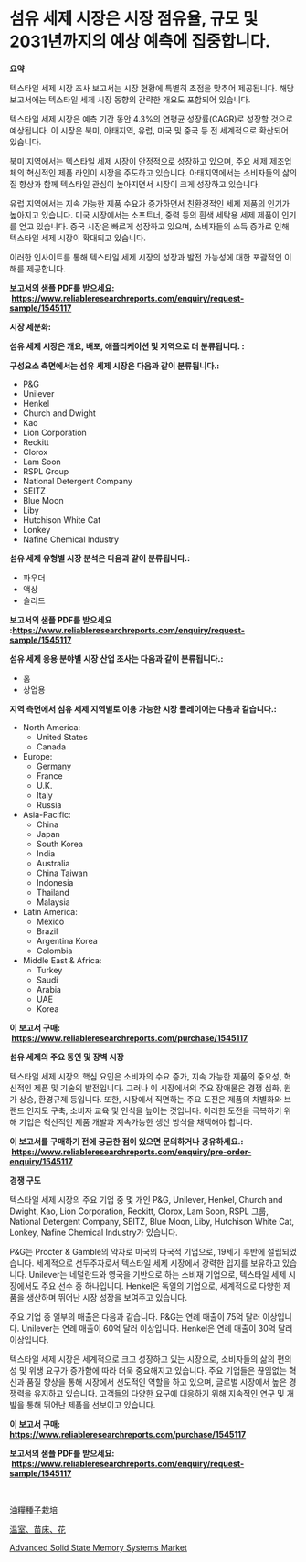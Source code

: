 <p><h1>섬유 세제 시장은 시장 점유율, 규모 및 2031년까지의 예상 예측에 집중합니다.</h1></p><p><strong>요약</strong></p>
<p><p>텍스타일 세제 시장 조사 보고서는 시장 현황에 특별히 초점을 맞추어 제공됩니다. 해당 보고서에는 텍스타일 세제 시장 동향의 간략한 개요도 포함되어 있습니다. </p><p>텍스타일 세제 시장은 예측 기간 동안 4.3%의 연평균 성장률(CAGR)로 성장할 것으로 예상됩니다. 이 시장은 북미, 아태지역, 유럽, 미국 및 중국 등 전 세계적으로 확산되어 있습니다.</p><p>북미 지역에서는 텍스타일 세제 시장이 안정적으로 성장하고 있으며, 주요 세제 제조업체의 혁신적인 제품 라인이 시장을 주도하고 있습니다. 아태지역에서는 소비자들의 삶의 질 향상과 함께 텍스타일 관심이 높아지면서 시장이 크게 성장하고 있습니다. </p><p>유럽 지역에서는 지속 가능한 제품 수요가 증가하면서 친환경적인 세제 제품의 인기가 높아지고 있습니다. 미국 시장에서는 소프트너, 중력 등의 흰색 세탁용 세제 제품이 인기를 얻고 있습니다. 중국 시장은 빠르게 성장하고 있으며, 소비자들의 소득 증가로 인해 텍스타일 세제 시장이 확대되고 있습니다.</p><p>이러한 인사이트를 통해 텍스타일 세제 시장의 성장과 발전 가능성에 대한 포괄적인 이해를 제공합니다.</p></p>
<p><strong>보고서의 샘플 PDF를 받으세요: &nbsp;<a href="https://www.reliableresearchreports.com/enquiry/request-sample/1545117">https://www.reliableresearchreports.com/enquiry/request-sample/1545117</a></strong></p>
<p><strong>시장 세분화:</strong></p>
<p><strong> 섬유 세제 시장은 개요, 배포, 애플리케이션 및 지역으로 더 분류됩니다. :</strong></p>
<p><strong>구성요소 측면에서는 섬유 세제 시장은 다음과 같이 분류됩니다.:</strong></p>
<p><ul><li>P&G</li><li>Unilever</li><li>Henkel</li><li>Church and Dwight</li><li>Kao</li><li>Lion Corporation</li><li>Reckitt</li><li>Clorox</li><li>Lam Soon</li><li>RSPL Group</li><li>National Detergent Company</li><li>SEITZ</li><li>Blue Moon</li><li>Liby</li><li>Hutchison White Cat</li><li>Lonkey</li><li>Nafine Chemical Industry</li></ul></p>
<p><strong> 섬유 세제 유형별 시장 분석은 다음과 같이 분류됩니다.:</strong></p>
<p><ul><li>파우더</li><li>액상</li><li>솔리드</li></ul></p>
<p><strong>보고서의 샘플 PDF를 받으세요 :<a href="https://www.reliableresearchreports.com/enquiry/request-sample/1545117">https://www.reliableresearchreports.com/enquiry/request-sample/1545117</a></strong></p>
<p><strong> 섬유 세제 응용 분야별 시장 산업 조사는 다음과 같이 분류됩니다.:</strong></p>
<p><ul><li>홈</li><li>상업용</li></ul></p>
<p><strong>지역 측면에서 섬유 세제 지역별로 이용 가능한 시장 플레이어는 다음과 같습니다.:</strong></p>
<p><ul>
    <li>
        North America:
        <ul>
            <li>United States</li>
            <li>Canada</li>
        </ul>
    </li>
    <li>
        Europe:
        <ul>
            <li>Germany</li>
            <li>France</li>
            <li>U.K.</li>
            <li>Italy</li>
            <li>Russia</li>
        </ul>
    </li>
    <li>
        Asia-Pacific:
        <ul>
            <li>China</li>
            <li>Japan</li>
            <li>South Korea</li>
            <li>India</li>
            <li>Australia</li>
            <li>China Taiwan</li>
            <li>Indonesia</li>
            <li>Thailand</li>
            <li>Malaysia</li>
        </ul>
    </li>
    <li>
        Latin America:
        <ul>
            <li>Mexico</li>
            <li>Brazil</li>
            <li>Argentina Korea</li>
            <li>Colombia</li>
        </ul>
    </li>
    <li>
        Middle East & Africa:
        <ul>
            <li>Turkey</li>
            <li>Saudi</li>
            <li>Arabia</li>
            <li>UAE</li>
            <li>Korea</li>
        </ul>
    </li>
    </ul></p>
<p><strong>이 보고서 구매: &nbsp;<a href="https://www.reliableresearchreports.com/purchase/1545117">https://www.reliableresearchreports.com/purchase/1545117</a></strong></p>
<p><strong>섬유 세제의 주요 동인 및 장벽 시장</strong></p>
<p><p>텍스타일 세제 시장의 핵심 요인은 소비자의 수요 증가, 지속 가능한 제품의 중요성, 혁신적인 제품 및 기술의 발전입니다. 그러나 이 시장에서의 주요 장애물은 경쟁 심화, 원가 상승, 환경규제 등입니다. 또한, 시장에서 직면하는 주요 도전은 제품의 차별화와 브랜드 인지도 구축, 소비자 교육 및 인식을 높이는 것입니다. 이러한 도전을 극복하기 위해 기업은 혁신적인 제품 개발과 지속가능한 생산 방식을 채택해야 합니다.</p></p>
<p><strong>이 보고서를 구매하기 전에 궁금한 점이 있으면 문의하거나 공유하세요.: &nbsp;<a href="https://www.reliableresearchreports.com/enquiry/pre-order-enquiry/1545117">https://www.reliableresearchreports.com/enquiry/pre-order-enquiry/1545117</a></strong></p>
<p><strong>경쟁 구도</strong></p>
<p><p>텍스타일 세제 시장의 주요 기업 중 몇 개인 P&G, Unilever, Henkel, Church and Dwight, Kao, Lion Corporation, Reckitt, Clorox, Lam Soon, RSPL 그룹, National Detergent Company, SEITZ, Blue Moon, Liby, Hutchison White Cat, Lonkey, Nafine Chemical Industry가 있습니다.</p><p>P&G는 Procter & Gamble의 약자로 미국의 다국적 기업으로, 19세기 후반에 설립되었습니다. 세계적으로 선두주자로서 텍스타일 세제 시장에서 강력한 입지를 보유하고 있습니다. Unilever는 네덜란드와 영국을 기반으로 하는 소비재 기업으로, 텍스타일 세제 시장에서도 주요 선수 중 하나입니다. Henkel은 독일의 기업으로, 세계적으로 다양한 제품을 생산하며 뛰어난 시장 성장을 보여주고 있습니다.</p><p>주요 기업 중 일부의 매출은 다음과 같습니다. P&G는 연례 매출이 75억 달러 이상입니다. Unilever는 연례 매출이 60억 달러 이상입니다. Henkel은 연례 매출이 30억 달러 이상입니다.</p><p>텍스타일 세제 시장은 세계적으로 크고 성장하고 있는 시장으로, 소비자들의 삶의 편의성 및 위생 요구가 증가함에 따라 더욱 중요해지고 있습니다. 주요 기업들은 끊임없는 혁신과 품질 향상을 통해 시장에서 선도적인 역할을 하고 있으며, 글로벌 시장에서 높은 경쟁력을 유지하고 있습니다. 고객들의 다양한 요구에 대응하기 위해 지속적인 연구 및 개발을 통해 뛰어난 제품을 선보이고 있습니다.</p></p>
<p><strong>이 보고서 구매: &nbsp; <a href="https://www.reliableresearchreports.com/purchase/1545117">https://www.reliableresearchreports.com/purchase/1545117</a></strong></p>
<p><strong>보고서의 샘플 PDF를 받으세요: &nbsp;<a href="https://www.reliableresearchreports.com/enquiry/request-sample/1545117">https://www.reliableresearchreports.com/enquiry/request-sample/1545117</a></strong><strong></strong></p>
<p>&nbsp;</p>
<p><p><a href="https://github.com/KaydenJohns1964/Market-Research-Report-List-1/blob/main/788952014909.md">油糧種子栽培</a></p><p><a href="https://github.com/marbadji/Market-Research-Report-List-1/blob/main/569746514908.md">温室、苗床、花</a></p><p><a href="https://github.com/mancsybtousav/Market-Research-Report-List-1/blob/main/advanced-solid-state-memory-systems-market.md">Advanced Solid State Memory Systems Market</a></p></p>